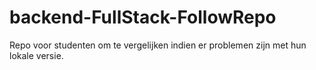 # backend-FullStack-FollowRepo
Repo voor studenten om te vergelijken indien er problemen zijn met hun lokale versie.
